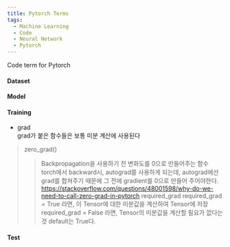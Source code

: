 ```yaml
---
title: Pytorch Terms
tags:
  - Machine Learning
  - Code
  - Neural Network
  - Pytorch
---
```

Code term for Pytorch
<!--more-->

#### Dataset

#### Model

#### Training
- grad <br>
grad가 붙은 함수들은 보통 미분 계산에 사용된다
> zero_grad()
>> Backpropagation을 사용하기 전 변화도를 0으로 만들어주는 함수
>> torch에서 backward시, autograd를 사용하게 되는데, autograd에선 grad를 합쳐주기 때문에 그 전에 gradient를 0으로 만들어 주어야한다.
>> <https://stackoverflow.com/questions/48001598/why-do-we-need-to-call-zero-grad-in-pytorch>
> required_grad
>> required_grad = True 라면, 이 Tensor에 대한 미분값을 계산하여 Tensor에 저장
>> required_grad = False 라면, Tensor의 미분값을 계산할 필요가 없다는 것
>> default는 True다. 

#### Test

